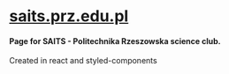 #  [saits.prz.edu.pl](saits.prz.edu.pl)

#### Page for SAITS - Politechnika Rzeszowska science club.

Created in react and styled-components
